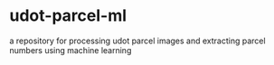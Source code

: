 # udot-parcel-ml
a repository for processing udot parcel images and extracting parcel numbers using machine learning
